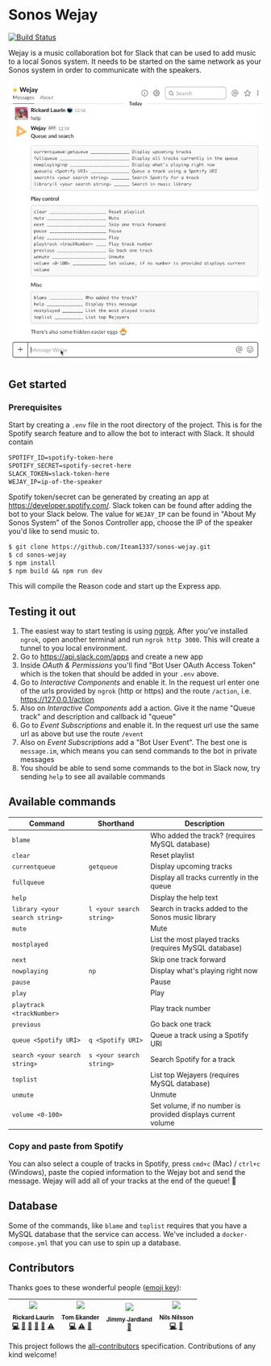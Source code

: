 # Sonos Wejay

[![Build Status](https://travis-ci.com/Iteam1337/sonos-wejay.svg?token=pRHtrm4YwVYpN8sqXadx&branch=master)](https://travis-ci.com/Iteam1337/sonos-wejay)

Wejay is a music collaboration bot for Slack that can be used to add music to a local Sonos system. It needs to be started on the same network as your Sonos system in order to communicate with the speakers.

![Demo of Wejay Slack bot](/docs/wejay.gif)

## Get started

### Prerequisites

Start by creating a `.env` file in the root directory of the project. This is for the Spotify search feature and to allow the bot to interact with Slack. It should contain

```
SPOTIFY_ID=spotify-token-here
SPOTIFY_SECRET=spotify-secret-here
SLACK_TOKEN=slack-token-here
WEJAY_IP=ip-of-the-speaker
```

Spotify token/secret can be generated by creating an app at https://developer.spotify.com/. Slack token can be found after adding the bot to your Slack below. The value for `WEJAY_IP` can be found in "About My Sonos System" of the Sonos Controller app, choose the IP of the speaker you'd like to send music to.

```
$ git clone https://github.com/Iteam1337/sonos-wejay.git
$ cd sonos-wejay
$ npm install
$ npm build && npm run dev
```

This will compile the Reason code and start up the Express app.

## Testing it out

1. The easiest way to start testing is using [ngrok](https://ngrok.com/). After you've installed `ngrok`, open another terminal and run `ngrok http 3000`. This will create a tunnel to you local environment.
2. Go to https://api.slack.com/apps and create a new app
3. Inside _OAuth & Permissions_ you'll find "Bot User OAuth Access Token" which is the token that should be added in your `.env` above.
4. Go to _Interactive Components_ and enable it. In the request url enter one of the urls provided by `ngrok` (http or https) and the route `/action`, i.e. https://127.0.0.1/action
5. Also on _Interactive Components_ add a action. Give it the name "Queue track" and description and callback id "queue"
6. Go to _Event Subscriptions_ and enable it. In the request url use the same url as above but use the route `/event`
7. Also on _Event Subscriptions_ add a "Bot User Event". The best one is `message.im`, which means you can send commands to the bot in private messages
8. You should be able to send some commands to the bot in Slack now, try sending `help` to see all available commands

## Available commands

| Command                        | Shorthand                | Description                                                  |
| ------------------------------ | ------------------------ | ------------------------------------------------------------ |
| `blame`                        |                          | Who added the track? (requires MySQL database)               |
| `clear`                        |                          | Reset playlist                                               |
| `currentqueue`                 | `getqueue`               | Display upcoming tracks                                      |
| `fullqueue`                    |                          | Display all tracks currently in the queue                    |
| `help`                         |                          | Display the help text                                        |
| `library <your search string>` | `l <your search string>` | Search in tracks added to the Sonos music library            |
| `mute`                         |                          | Mute                                                         |
| `mostplayed`                   |                          | List the most played tracks (requires MySQL database)        |
| `next`                         |                          | Skip one track forward                                       |
| `nowplaying`                   | `np`                     | Display what's playing right now                             |
| `pause`                        |                          | Pause                                                        |
| `play`                         |                          | Play                                                         |
| `playtrack <trackNumber>`      |                          | Play track number                                            |
| `previous`                     |                          | Go back one track                                            |
| `queue <Spotify URI>`          | `q <Spotify URI>`        | Queue a track using a Spotify URI                            |
| `search <your search string>`  | `s <your search string>` | Search Spotify for a track                                   |
| `toplist`                      |                          | List top Wejayers (requires MySQL database)                  |
| `unmute`                       |                          | Unmute                                                       |
| `volume <0-100>`               |                          | Set volume, if no number is provided displays current volume |

### Copy and paste from Spotify

You can also select a couple of tracks in Spotify, press `cmd+c` (Mac) / `ctrl+c` (Windows), paste the copied information to the Wejay bot and send the message. Wejay will add all of your tracks at the end of the queue! :tada:

## Database

Some of the commands, like `blame` and `toplist` requires that you have a MySQL database that the service can access. We've included a `docker-compose.yml` that you can use to spin up a database.

## Contributors

Thanks goes to these wonderful people ([emoji key](https://github.com/kentcdodds/all-contributors#emoji-key)):

<!-- ALL-CONTRIBUTORS-LIST:START - Do not remove or modify this section -->
<!-- prettier-ignore -->
| [<img src="https://avatars1.githubusercontent.com/u/1478102?v=4" width="100px;"/><br /><sub><b>Rickard Laurin</b></sub>](https://willcodefor.beer/)<br />[💻](https://github.com/Iteam1337/sonos-wejay/commits?author=believer "Code") [🐛](https://github.com/Iteam1337/sonos-wejay/issues?q=author%3Abeliever "Bug reports") [📖](https://github.com/Iteam1337/sonos-wejay/commits?author=believer "Documentation") [🤔](#ideas-believer "Ideas, Planning, & Feedback") [👀](#review-believer "Reviewed Pull Requests") [⚠️](https://github.com/Iteam1337/sonos-wejay/commits?author=believer "Tests") | [<img src="https://avatars3.githubusercontent.com/u/17602389?v=4" width="100px;"/><br /><sub><b>Tom Ekander</b></sub>](https://github.com/lessp)<br />[💻](https://github.com/Iteam1337/sonos-wejay/commits?author=lessp "Code") [⚠️](https://github.com/Iteam1337/sonos-wejay/commits?author=lessp "Tests") [🤔](#ideas-lessp "Ideas, Planning, & Feedback") | [<img src="https://avatars0.githubusercontent.com/u/8521353?v=4" width="100px;"/><br /><sub><b>Jimmy Jardland</b></sub>](https://github.com/Jimjardland)<br />[🤔](#ideas-Jimjardland "Ideas, Planning, & Feedback") | [<img src="https://avatars0.githubusercontent.com/u/3233182?v=4" width="100px;"/><br /><sub><b>Nils Nilsson</b></sub>](http://nilssonnils.se)<br />[💻](https://github.com/Iteam1337/sonos-wejay/commits?author=dubbelnisse "Code") [🤔](#ideas-dubbelnisse "Ideas, Planning, & Feedback") |
| :---: | :---: | :---: | :---: |

<!-- ALL-CONTRIBUTORS-LIST:END -->

This project follows the [all-contributors](https://github.com/kentcdodds/all-contributors) specification. Contributions of any kind welcome!
